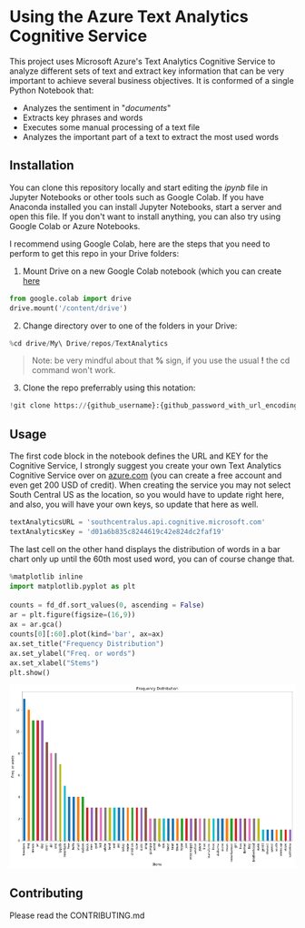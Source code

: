 # Using the Azure Text Analytics Cognitive Service

This project uses Microsoft Azure's Text Analytics Cognitive Service to analyze different sets of text and extract key information that can be very important to achieve several business objectives. It is conformed of a single Python Notebook that:

- Analyzes the sentiment in "_documents_"
- Extracts key phrases and words
- Executes some manual processing of a text file
- Analyzes the important part of a text to extract the most used words

## Installation

You can clone this repository locally and start editing the _ipynb_ file in Jupyter Notebooks or other tools such as Google Colab. If you have Anaconda installed you can install Jupyter Notebooks, start a server and open this file. If you don't want to install anything, you can also try using Google Colab or Azure Notebooks.

I recommend using Google Colab, here are the steps that you need to perform to get this repo in your Drive folders:

1. Mount Drive on a new Google Colab notebook (which you can create [here](https://colab.research.google.com/)
```python
from google.colab import drive
drive.mount('/content/drive')
```
2. Change directory over to one of the folders in your Drive:
```python
%cd drive/My\ Drive/repos/TextAnalytics
```
> Note: be very mindful about that __%__ sign, if you use the usual __!__ the cd command won't work.
3. Clone the repo preferrably using this notation:
```python
!git clone https://{github_username}:{github_password_with_url_encoding}@github.com/LaloCo/TextAnalytics.git
```

## Usage

The first code block in the notebook defines the URL and KEY for the Cognitive Service, I strongly suggest you create your own Text Analytics Cognitive Service over on [azure.com](https://azure.microsoft.com/) (you can create a free account and even get 200 USD of credit). When creating the service you may not select South Central US as the location, so you would have to update right here, and also, you will have your own keys, so update that here as well.

```python
textAnalyticsURL = 'southcentralus.api.cognitive.microsoft.com'
textAnalyticsKey = 'd01a6b835c8244619c42e824dc2faf19'
```

The last cell on the other hand displays the distribution of words in a bar chart only up until the 60th most used word, you can of course change that.


```python
%matplotlib inline
import matplotlib.pyplot as plt

counts = fd_df.sort_values(0, ascending = False)
ar = plt.figure(figsize=(16,9))
ax = ar.gca()
counts[0][:60].plot(kind='bar', ax=ax)
ax.set_title("Frequency Distribution")
ax.set_ylabel("Freq. or words")
ax.set_xlabel("Stems")
plt.show()
```

![png](output_7_0.png)

## Contributing

Please read the CONTRIBUTING.md
